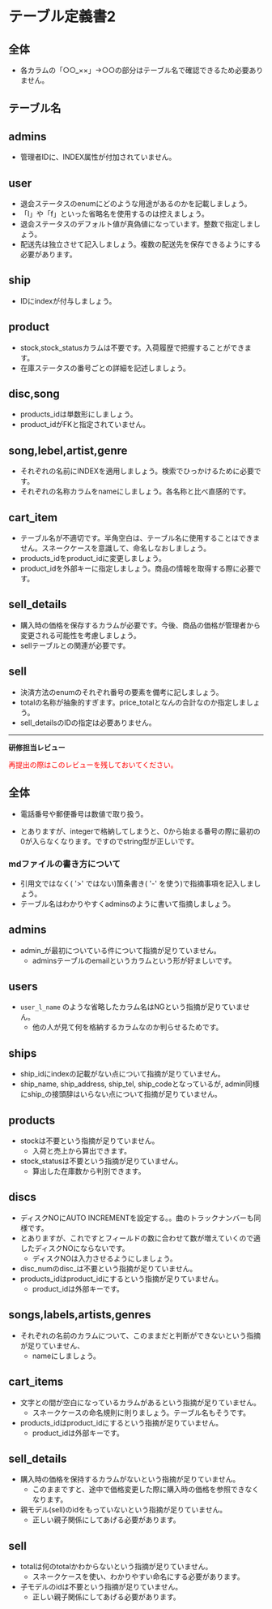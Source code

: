 # テーブル定義書2
## 全体
- 各カラムの「○○_××」→○○の部分はテーブル名で確認できるため必要ありません。

## テーブル名
## admins
- 管理者IDに、INDEX属性が付加されていません。
## user
- 退会ステータスのenumにどのような用途があるのかを記載しましょう。
- 「l」や「f」といった省略名を使用するのは控えましょう。
- 退会ステータスのデフォルト値が真偽値になっています。整数で指定しましょう。
- 配送先は独立させて記入しましょう。複数の配送先を保存できるようにする必要があります。
## ship
- IDにindexが付与しましょう。
## product
- stock,stock_statusカラムは不要です。入荷履歴で把握することができます。
- 在庫ステータスの番号ごとの詳細を記述しましょう。
## disc,song
- products_idは単数形にしましょう。
- product_idがFKと指定されていません。

## song,lebel,artist,genre
- それぞれの名前にINDEXを適用しましょう。検索でひっかけるために必要です。
- それぞれの名称カラムをnameにしましょう。各名称と比べ直感的です。

## cart_item
- テーブル名が不適切です。半角空白は、テーブル名に使用することはできません。スネークケースを意識して、命名しなおしましょう。
- products_idをproduct_idに変更しましょう。
- product_idを外部キーに指定しましょう。商品の情報を取得する際に必要です。

## sell_details
- 購入時の価格を保存するカラムが必要です。今後、商品の価格が管理者から変更される可能性を考慮しましょう。
- sellテーブルとの関連が必要です。

## sell
- 決済方法のenumのそれぞれ番号の要素を備考に記しましょう。
- totalの名称が抽象的すぎます。price_totalとなんの合計なのか指定しましょう。
- sell_detailsのIDの指定は必要ありません。

---

**研修担当レビュー**

<font color="red">再提出の際はこのレビューを残しておいてください。</font>

## 全体

-  電話番号や郵便番号は数値で取り扱う。

- とありますが、integerで格納してしまうと、0から始まる番号の際に最初の0が入らなくなります。ですのでstring型が正しいです。

### mdファイルの書き方について
- 引用文ではなく( '>' ではない)箇条書き( '-' を使う)で指摘事項を記入しましょう。
- テーブル名はわかりやすくadminsのように書いて指摘しましょう。

## admins
- admin_が最初についている件について指摘が足りていません。
  -  adminsテーブルのemailというカラムという形が好ましいです。

## users
- `user_l_name` のような省略したカラム名はNGという指摘が足りていません。
  -  他の人が見て何を格納するカラムなのか判らせるためです。

## ships
- ship_idにindexの記載がない点について指摘が足りていません。
- ship_name, ship_address, ship_tel, ship_codeとなっているが, admin同様にship_の接頭辞はいらない点について指摘が足りていません。

## products
- stockは不要という指摘が足りていません。
  - 入荷と売上から算出できます。
- stock_statusは不要という指摘が足りていません。
  - 算出した在庫数から判別できます。
 
## discs
- ディスクNOにAUTO INCREMENTを設定する。。曲のトラックナンバーも同様です。
- とありますが、これですとフィールドの数に合わせて数が増えていくので適したディスクNOにならないです。
  -  ディスクNOは入力させるようにしましょう。
- disc_numのdisc_は不要という指摘が足りていません。
- products_idはproduct_idにするという指摘が足りていません。
  -  product_idは外部キーです。

## songs,labels,artists,genres
- それぞれの名前のカラムについて、このままだと判断ができないという指摘が足りていません、
  -  nameにしましょう。

## cart_items
- 文字との間が空白になっているカラムがあるという指摘が足りていません。
  -  スネークケースの命名規則に則りましょう。テーブル名もそうです。
- products_idはproduct_idにするという指摘が足りていません。
  -  product_idは外部キーです。
  
## sell_details
- 購入時の価格を保持するカラムがないという指摘が足りていません。
  -  このままですと、途中で価格変更した際に購入時の価格を参照できなくなります。
- 親モデル(sell)のidをもっていないという指摘が足りていません。
  -  正しい親子関係にしてあげる必要があります。

## sell
- totalは何のtotalかわからないという指摘が足りていません。
  -  スネークケースを使い、わかりやすい命名にする必要があります。
- 子モデルのidは不要という指摘が足りていません。
  -  正しい親子関係にしてあげる必要があります。

